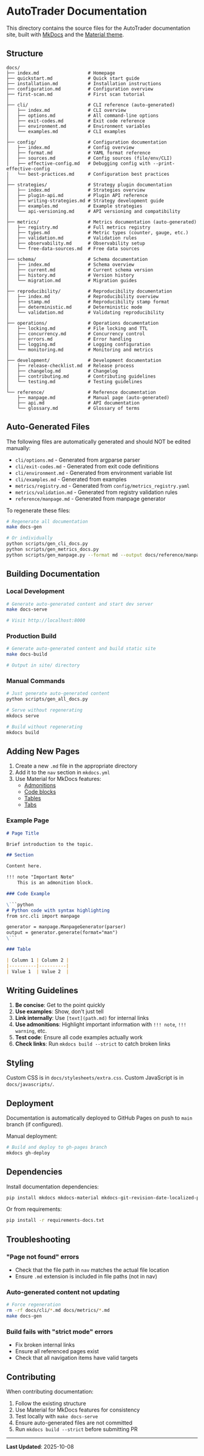 # AutoTrader Documentation

This directory contains the source files for the AutoTrader documentation site, built with [MkDocs](https://www.mkdocs.org/) and the [Material theme](https://squidfunk.github.io/mkdocs-material/).

## Structure

```
docs/
├── index.md                  # Homepage
├── quickstart.md             # Quick start guide
├── installation.md           # Installation instructions
├── configuration.md          # Configuration overview
├── first-scan.md             # First scan tutorial
│
├── cli/                      # CLI reference (auto-generated)
│   ├── index.md              # CLI overview
│   ├── options.md            # All command-line options
│   ├── exit-codes.md         # Exit code reference
│   ├── environment.md        # Environment variables
│   └── examples.md           # CLI examples
│
├── config/                   # Configuration documentation
│   ├── index.md              # Config overview
│   ├── format.md             # YAML format reference
│   ├── sources.md            # Config sources (file/env/CLI)
│   ├── effective-config.md   # Debugging config with --print-effective-config
│   └── best-practices.md     # Configuration best practices
│
├── strategies/               # Strategy plugin documentation
│   ├── index.md              # Strategies overview
│   ├── plugin-api.md         # Plugin API reference
│   ├── writing-strategies.md # Strategy development guide
│   ├── examples.md           # Example strategies
│   └── api-versioning.md     # API versioning and compatibility
│
├── metrics/                  # Metrics documentation (auto-generated)
│   ├── registry.md           # Full metrics registry
│   ├── types.md              # Metric types (counter, gauge, etc.)
│   ├── validation.md         # Validation rules
│   ├── observability.md      # Observability setup
│   └── free-data-sources.md  # Free data sources
│
├── schema/                   # Schema documentation
│   ├── index.md              # Schema overview
│   ├── current.md            # Current schema version
│   ├── history.md            # Version history
│   └── migration.md          # Migration guides
│
├── reproducibility/          # Reproducibility documentation
│   ├── index.md              # Reproducibility overview
│   ├── stamp.md              # Reproducibility stamp format
│   ├── deterministic.md      # Deterministic mode
│   └── validation.md         # Validating reproducibility
│
├── operations/               # Operations documentation
│   ├── locking.md            # File locking and TTL
│   ├── concurrency.md        # Concurrency control
│   ├── errors.md             # Error handling
│   ├── logging.md            # Logging configuration
│   └── monitoring.md         # Monitoring and metrics
│
├── development/              # Development documentation
│   ├── release-checklist.md  # Release process
│   ├── changelog.md          # Changelog
│   ├── contributing.md       # Contributing guidelines
│   └── testing.md            # Testing guidelines
│
└── reference/                # Reference documentation
    ├── manpage.md            # Manual page (auto-generated)
    ├── api.md                # API documentation
    └── glossary.md           # Glossary of terms
```

## Auto-Generated Files

The following files are automatically generated and should NOT be edited manually:

- `cli/options.md` - Generated from argparse parser
- `cli/exit-codes.md` - Generated from exit code definitions
- `cli/environment.md` - Generated from environment variable list
- `cli/examples.md` - Generated from examples
- `metrics/registry.md` - Generated from `config/metrics_registry.yaml`
- `metrics/validation.md` - Generated from registry validation rules
- `reference/manpage.md` - Generated from manpage generator

To regenerate these files:

```bash
# Regenerate all documentation
make docs-gen

# Or individually
python scripts/gen_cli_docs.py
python scripts/gen_metrics_docs.py
python scripts/gen_manpage.py --format md --output docs/reference/manpage.md
```

## Building Documentation

### Local Development

```bash
# Generate auto-generated content and start dev server
make docs-serve

# Visit http://localhost:8000
```

### Production Build

```bash
# Generate auto-generated content and build static site
make docs-build

# Output in site/ directory
```

### Manual Commands

```bash
# Just generate auto-generated content
python scripts/gen_all_docs.py

# Serve without regenerating
mkdocs serve

# Build without regenerating
mkdocs build
```

## Adding New Pages

1. Create a new `.md` file in the appropriate directory
2. Add it to the `nav` section in `mkdocs.yml`
3. Use Material for MkDocs features:
   - [Admonitions](https://squidfunk.github.io/mkdocs-material/reference/admonitions/)
   - [Code blocks](https://squidfunk.github.io/mkdocs-material/reference/code-blocks/)
   - [Tables](https://squidfunk.github.io/mkdocs-material/reference/data-tables/)
   - [Tabs](https://squidfunk.github.io/mkdocs-material/reference/content-tabs/)

### Example Page

```markdown
# Page Title

Brief introduction to the topic.

## Section

Content here.

!!! note "Important Note"
    This is an admonition block.

### Code Example

\```python
# Python code with syntax highlighting
from src.cli import manpage

generator = manpage.ManpageGenerator(parser)
output = generator.generate(format="man")
\```

### Table

| Column 1 | Column 2 |
|----------|----------|
| Value 1  | Value 2  |
```

## Writing Guidelines

1. **Be concise**: Get to the point quickly
2. **Use examples**: Show, don't just tell
3. **Link internally**: Use `[text](path.md)` for internal links
4. **Use admonitions**: Highlight important information with `!!! note`, `!!! warning`, etc.
5. **Test code**: Ensure all code examples actually work
6. **Check links**: Run `mkdocs build --strict` to catch broken links

## Styling

Custom CSS is in `docs/stylesheets/extra.css`. Custom JavaScript is in `docs/javascripts/`.

## Deployment

Documentation is automatically deployed to GitHub Pages on push to `main` branch (if configured).

Manual deployment:

```bash
# Build and deploy to gh-pages branch
mkdocs gh-deploy
```

## Dependencies

Install documentation dependencies:

```bash
pip install mkdocs mkdocs-material mkdocs-git-revision-date-localized-plugin mkdocs-minify-plugin
```

Or from requirements:

```bash
pip install -r requirements-docs.txt
```

## Troubleshooting

### "Page not found" errors

- Check that the file path in `nav` matches the actual file location
- Ensure `.md` extension is included in file paths (not in nav)

### Auto-generated content not updating

```bash
# Force regeneration
rm -rf docs/cli/*.md docs/metrics/*.md
make docs-gen
```

### Build fails with "strict mode" errors

- Fix broken internal links
- Ensure all referenced pages exist
- Check that all navigation items have valid targets

## Contributing

When contributing documentation:

1. Follow the existing structure
2. Use Material for MkDocs features for consistency
3. Test locally with `make docs-serve`
4. Ensure auto-generated files are not committed
5. Run `mkdocs build --strict` before submitting PR

---

**Last Updated**: 2025-10-08
